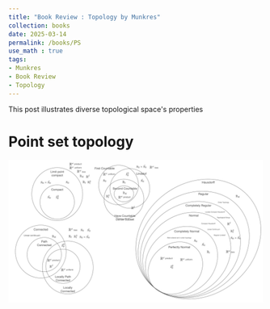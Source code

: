 ```yaml
---
title: "Book Review : Topology by Munkres"
collection: books
date: 2025-03-14
permalink: /books/PS
use_math : true
tags:
- Munkres
- Book Review
- Topology
---
```


This post illustrates diverse topological space's properties

# Point set topology 

![Point set topology](../Point_Set_Topology.jpeg)